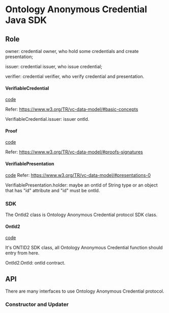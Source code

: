 # Ontology Anonymous Credential Java SDK

## Role

owner: credential owner, who hold some credentials and create presentation;

issuer: credential issuer, who issue credential;

verifier: credential verifier, who verify credential and presentation.

#### VerifiableCredential
[code](./anonymous/impl/FormatCredential.java)

Refer: https://www.w3.org/TR/vc-data-model/#basic-concepts

VerifiableCredential.issuer: issuer ontId.

#### Proof

[code](./anonymous/impl/AnonymousProof.java)

Refer: https://www.w3.org/TR/vc-data-model/#proofs-signatures

#### VerifiablePresentation

[code](./anonymous/impl/FormatPresentation.java)
Refer: https://www.w3.org/TR/vc-data-model/#presentations-0

VerifiablePresentation.holder: maybe an ontId of String type or an object that has "id" attribute and "id" must be ontId.

### SDK

The OntId2 class is Ontology Anonymous Credential protocol SDK class.

#### OntId2

[code](./OntId2.java)

It's ONTID2 SDK class, all Ontology Anonymous Credential function should entry from here.

OntId2.OntId: ontId contract.

## API
There are many interfaces to use Ontology Anonymous Credential protocol.
### Constructor and Updater
